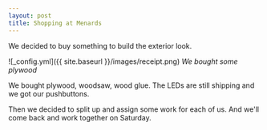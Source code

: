 ```yaml
---
layout: post
title: Shopping at Menards 
---
```


We decided to buy something to build the exterior look.

![_config.yml]({{ site.baseurl }}/images/receipt.png)
*We bought some plywood*

We bought plywood, woodsaw, wood glue. The LEDs are still shipping and we got our pushbuttons. 

Then we decided to split up and assign some work for each of us. And we'll come back and work together on Saturday.
